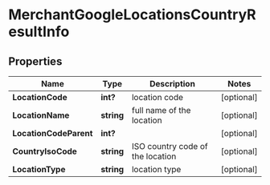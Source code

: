 # MerchantGoogleLocationsCountryResultInfo


## Properties

| Name | Type | Description | Notes |
|------------ | ------------- | ------------- | -------------|
**LocationCode** | **int?** | location code |[optional]|
**LocationName** | **string** | full name of the location |[optional]|
**LocationCodeParent** | **int?** |  |[optional]|
**CountryIsoCode** | **string** | ISO country code of the location |[optional]|
**LocationType** | **string** | location type |[optional]|